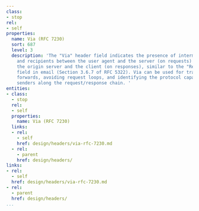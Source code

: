 ```yaml
---
class:
- stop
rel:
- self
properties:
  name: Via (RFC 7230)
  sort: 687
  level: 3
  description: 'The "Via" header field indicates the presence of intermediate protocols
    and recipients between the user agent and the server (on requests) or between
    the origin server and the client (on responses), similar to the "Received" header
    field in email (Section 3.6.7 of RFC 5322). Via can be used for tracking message
    forwards, avoiding request loops, and identifying the protocol capabilities of
    senders along the request/response chain. '
entities:
- class:
  - stop
  rel:
  - self
  properties:
    name: Via (RFC 7230)
  links:
  - rel:
    - self
    href: design/headers/via-rfc-7230.md
  - rel:
    - parent
    href: design/headers/
links:
- rel:
  - self
  href: design/headers/via-rfc-7230.md
- rel:
  - parent
  href: design/headers/
...
```

